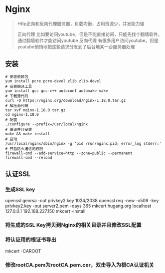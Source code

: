 # Nginx

> Http正向和反向代理服务器，负载均衡，占用资源少，并发能力强
> 
> 正向代理
>   比如要访问youtube，但是不能直接访问，只能先找个翻墙软件，通过翻墙软件才能访问youtube
> 反向代理
>   有很多用户访问youtube，但是youtube悄悄地把这些请求分发到了后台地某一台服务器处理

## 安装

```shell
# 安装依赖包
yum install pcre pcre-devel zlib zlib-devel
# 安装编译工具
yum install gcc gcc-c++ autoconf automake make
# 下载源代码
curl -O https://nginx.org/download/nginx-1.18.0.tar.gz
# 解压源代码
tar xvf nginx-1.18.0.tar.gz 
cd nginx-1.18.0
# 配置
./configure --prefix=/usr/local/nginx
# 编译并且安装
make && make install
# 启动
/usr/local/nginx/sbin/nginx -g 'pid /run/nginx.pid; error_log stderr;'
# 开启防火墙访问权限
firewall-cmd --add-service=http --zone=public --permanent
firewall-cmd --reload

```


## 认证SSL
### 生成SSL key
openssl genrsa -out privkey2.key 1024/2038
openssl req -new -x509 -key privkey2.key -out server2.pem -days 365
mkcert hugang.org localhost 127.0.0.1 192.168.227.150
mkcert -install

### 将生成的SSL Key拷贝到Nginx的相关目录并且修改SSL配置

### 将认证用的根证书导出
mkcert -CAROOT

### 修改rootCA.pem为rootCA.pem.cer，双击导入为根CA认证机关